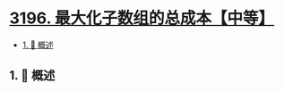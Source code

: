 # [3196. 最大化子数组的总成本【中等】](https://github.com/Tdahuyou/TNotes.leetcode/tree/main/notes/3196.%20%E6%9C%80%E5%A4%A7%E5%8C%96%E5%AD%90%E6%95%B0%E7%BB%84%E7%9A%84%E6%80%BB%E6%88%90%E6%9C%AC%E3%80%90%E4%B8%AD%E7%AD%89%E3%80%91)

<!-- region:toc -->

- [1. 📝 概述](#1--概述)

<!-- endregion:toc -->

## 1. 📝 概述
